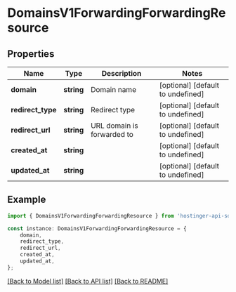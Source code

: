 # DomainsV1ForwardingForwardingResource


## Properties

Name | Type | Description | Notes
------------ | ------------- | ------------- | -------------
**domain** | **string** | Domain name | [optional] [default to undefined]
**redirect_type** | **string** | Redirect type | [optional] [default to undefined]
**redirect_url** | **string** | URL domain is forwarded to | [optional] [default to undefined]
**created_at** | **string** |  | [optional] [default to undefined]
**updated_at** | **string** |  | [optional] [default to undefined]

## Example

```typescript
import { DomainsV1ForwardingForwardingResource } from 'hostinger-api-sdk';

const instance: DomainsV1ForwardingForwardingResource = {
    domain,
    redirect_type,
    redirect_url,
    created_at,
    updated_at,
};
```

[[Back to Model list]](../README.md#documentation-for-models) [[Back to API list]](../README.md#documentation-for-api-endpoints) [[Back to README]](../README.md)

